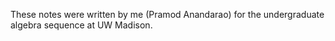 These notes were written by me (Pramod Anandarao) for the undergraduate algebra sequence at UW Madison.